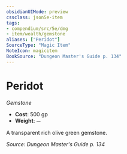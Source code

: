 ```yaml
---
obsidianUIMode: preview
cssclass: json5e-item
tags:
- compendium/src/5e/dmg
- item/wealth/gemstone
aliases: ["Peridot"]
SourceType: "Magic Item"
NoteIcon: magicitem
BookSource: "Dungeon Master's Guide p. 134"
---
```

# Peridot
*Gemstone*  

- **Cost**: 500 gp
- **Weight**: ⏤

A transparent rich olive green gemstone.

*Source: Dungeon Master's Guide p. 134*